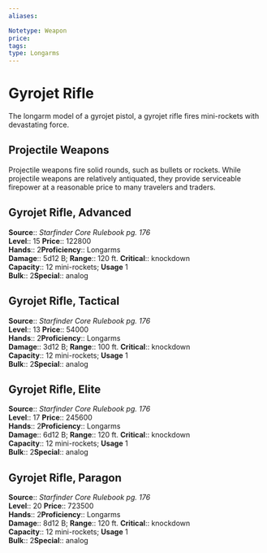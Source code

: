 ```yaml
---
aliases: 

Notetype: Weapon
price: 
tags: 
type: Longarms
---
```


# Gyrojet Rifle

The longarm model of a gyrojet pistol, a gyrojet rifle fires mini-rockets with devastating force.

## Projectile Weapons

Projectile weapons fire solid rounds, such as bullets or rockets. While projectile weapons are relatively antiquated, they provide serviceable firepower at a reasonable price to many travelers and traders.  

## Gyrojet Rifle, Advanced

**Source**:: _Starfinder Core Rulebook pg. 176_  
**Level**:: 15
**Price**:: 122800  
**Hands**:: 2**Proficiency**:: Longarms  
**Damage**:: 5d12 B; 
**Range**:: 120 ft.
**Critical**:: knockdown  
**Capacity**:: 12 mini-rockets; **Usage** 1  
**Bulk**:: 2**Special**:: analog

## Gyrojet Rifle, Tactical

**Source**:: _Starfinder Core Rulebook pg. 176_  
**Level**:: 13
**Price**:: 54000  
**Hands**:: 2**Proficiency**:: Longarms  
**Damage**:: 3d12 B; 
**Range**:: 100 ft.
**Critical**:: knockdown  
**Capacity**:: 12 mini-rockets; **Usage** 1  
**Bulk**:: 2**Special**:: analog

## Gyrojet Rifle, Elite

**Source**:: _Starfinder Core Rulebook pg. 176_  
**Level**:: 17
**Price**:: 245600  
**Hands**:: 2**Proficiency**:: Longarms  
**Damage**:: 6d12 B; 
**Range**:: 120 ft.
**Critical**:: knockdown  
**Capacity**:: 12 mini-rockets; **Usage** 1  
**Bulk**:: 2**Special**:: analog

## Gyrojet Rifle, Paragon

**Source**:: _Starfinder Core Rulebook pg. 176_  
**Level**:: 20
**Price**:: 723500  
**Hands**:: 2**Proficiency**:: Longarms  
**Damage**:: 8d12 B; 
**Range**:: 120 ft.
**Critical**:: knockdown  
**Capacity**:: 12 mini-rockets; **Usage** 1  
**Bulk**:: 2**Special**:: analog
